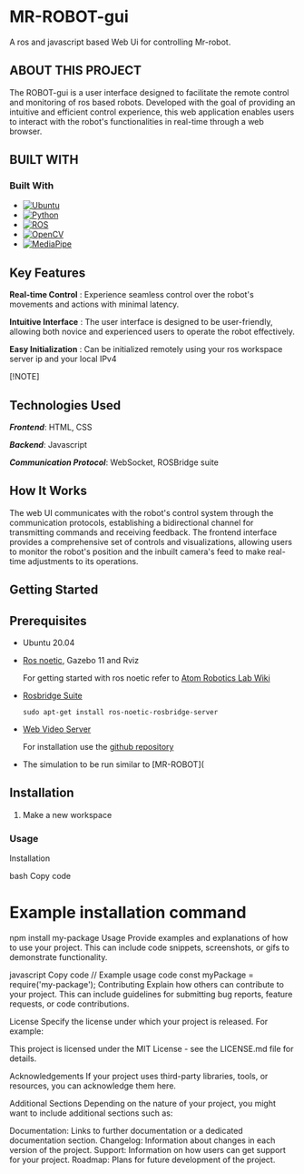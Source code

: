 # MR-ROBOT-gui
A ros and javascript based Web Ui for controlling Mr-robot.

## ABOUT THIS PROJECT
The ROBOT-gui is a user interface designed to facilitate the remote control and monitoring of ros based robots. Developed with the goal of providing an intuitive and efficient control experience, this web application enables users to interact with the robot's functionalities in real-time through a web browser.

## BUILT WITH
### Built With

* [![Ubuntu](https://img.shields.io/badge/Ubuntu-E95420?style=for-the-badge&logo=ubuntu&logoColor=white)](https://ubuntu.com/)
* [![Python](https://img.shields.io/badge/Python-3776AB?style=for-the-badge&logo=python&logoColor=white)](https://www.python.org/)
* [![ROS](https://img.shields.io/badge/ros-%230A0FF9.svg?style=for-the-badge&logo=ros&logoColor=white)](https://www.sphinx-docs.org)
* [![OpenCV](https://img.shields.io/badge/opencv-%23white.svg?style=for-the-badge&logo=opencv&logoColor=white)](https://opencv.org/)
* [![MediaPipe](https://img.shields.io/badge/mediapipe-%4285F4.svg?style=for-the-badge&logo=mediapipe&logoColor=white)](https://developers.google.com/mediapipe)




## Key Features

**Real-time Control** : Experience seamless control over the robot's movements and actions with minimal latency.

**Intuitive Interface** : The user interface is designed to be user-friendly, allowing both novice and experienced users to operate the robot effectively.

**Easy Initialization** : Can be initialized remotely using your ros workspace server ip and your local IPv4 

[!NOTE]


## Technologies Used

**_Frontend_**: HTML, CSS

**_Backend_**: Javascript

**_Communication Protocol_**: WebSocket, ROSBridge suite

## How It Works
The web UI communicates with the robot's control system through the communication protocols, establishing a bidirectional channel for transmitting commands and receiving feedback. The frontend interface provides a comprehensive set of controls and visualizations, allowing users to monitor the robot's position and the inbuilt camera's feed to make real-time adjustments to its operations.

## Getting Started

## Prerequisites

- Ubuntu 20.04

- [Ros noetic](https://wiki.ros.org/noetic), Gazebo 11 and Rviz

  For getting started with ros noetic refer to [Atom Robotics Lab Wiki](https://atom-robotics-lab.github.io/wiki/markdown/ros/ROS_installation/ROS_index.html)

- [Rosbridge Suite](https://wiki.ros.org/rosbridge_suite)

  `sudo apt-get install ros-noetic-rosbridge-server`

- [Web Video Server](https://wiki.ros.org/web_video_server)

  For installation use the [github repository](https://github.com/RobotWebTools/web_video_server)

- The simulation to be run similar to [MR-ROBOT](

  

## Installation
1. Make a new workspace



### Usage

Installation


bash
Copy code

# Example installation command
npm install my-package
Usage
Provide examples and explanations of how to use your project. This can include code snippets, screenshots, or gifs to demonstrate functionality.

javascript
Copy code
// Example usage code
const myPackage = require('my-package');
Contributing
Explain how others can contribute to your project. This can include guidelines for submitting bug reports, feature requests, or code contributions.

License
Specify the license under which your project is released. For example:

This project is licensed under the MIT License - see the LICENSE.md file for details.

Acknowledgements
If your project uses third-party libraries, tools, or resources, you can acknowledge them here.

Additional Sections
Depending on the nature of your project, you might want to include additional sections such as:

Documentation: Links to further documentation or a dedicated documentation section.
Changelog: Information about changes in each version of the project.
Support: Information on how users can get support for your project.
Roadmap: Plans for future development of the project.
